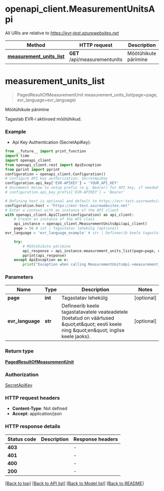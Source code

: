 # openapi_client.MeasurementUnitsApi

All URIs are relative to *https://evr-test.azurewebsites.net*

Method | HTTP request | Description
------------- | ------------- | -------------
[**measurement_units_list**](MeasurementUnitsApi.md#measurement_units_list) | **GET** /api/measurementunits | Mõõtühikute pärimine


# **measurement_units_list**
> PagedResultOfMeasurementUnit measurement_units_list(page=page, evr_language=evr_language)

Mõõtühikute pärimine

Tagastab EVR-i aktiivsed mõõtühikud.

### Example

* Api Key Authentication (SecretApiKey):
```python
from __future__ import print_function
import time
import openapi_client
from openapi_client.rest import ApiException
from pprint import pprint
configuration = openapi_client.Configuration()
# Configure API key authorization: SecretApiKey
configuration.api_key['EVR-APIKEY'] = 'YOUR_API_KEY'
# Uncomment below to setup prefix (e.g. Bearer) for API key, if needed
# configuration.api_key_prefix['EVR-APIKEY'] = 'Bearer'

# Defining host is optional and default to https://evr-test.azurewebsites.net
configuration.host = "https://evr-test.azurewebsites.net"
# Enter a context with an instance of the API client
with openapi_client.ApiClient(configuration) as api_client:
    # Create an instance of the API class
    api_instance = openapi_client.MeasurementUnitsApi(api_client)
    page = 56 # int | Tagastatav lehekülg (optional)
evr_language = 'evr_language_example' # str | Defineerib keele tagastatavatele veateadetele (toetatud on väärtused \"et\" eesti keele ning \"en\" inglise keele jaoks). (optional)

    try:
        # Mõõtühikute pärimine
        api_response = api_instance.measurement_units_list(page=page, evr_language=evr_language)
        pprint(api_response)
    except ApiException as e:
        print("Exception when calling MeasurementUnitsApi->measurement_units_list: %s\n" % e)
```

### Parameters

Name | Type | Description  | Notes
------------- | ------------- | ------------- | -------------
 **page** | **int**| Tagastatav lehekülg | [optional] 
 **evr_language** | **str**| Defineerib keele tagastatavatele veateadetele (toetatud on väärtused \&quot;et\&quot; eesti keele ning \&quot;en\&quot; inglise keele jaoks). | [optional] 

### Return type

[**PagedResultOfMeasurementUnit**](PagedResultOfMeasurementUnit.md)

### Authorization

[SecretApiKey](../README.md#SecretApiKey)

### HTTP request headers

 - **Content-Type**: Not defined
 - **Accept**: application/json

### HTTP response details
| Status code | Description | Response headers |
|-------------|-------------|------------------|
**403** |  |  -  |
**401** |  |  -  |
**400** |  |  -  |
**200** |  |  -  |

[[Back to top]](#) [[Back to API list]](../README.md#documentation-for-api-endpoints) [[Back to Model list]](../README.md#documentation-for-models) [[Back to README]](../README.md)

